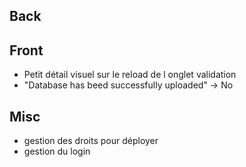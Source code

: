 ## Back

## Front
- Petit détail visuel sur le reload de l onglet validation
- "Database has beed successfully uploaded" -> No

## Misc
- gestion des droits pour déployer
- gestion du login
